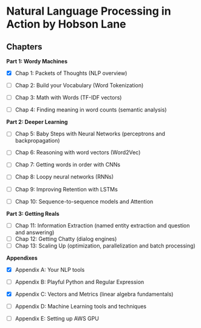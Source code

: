 # Natural Language Processing in Action by Hobson Lane


## Chapters

**Part 1: Wordy Machines**

- [X] Chap 1: Packets of Thoughts (NLP overview)
- [ ] Chap 2: Build your Vocabulary (Word Tokenization)
- [ ] Chap 3: Math with Words (TF-IDF vectors)
- [ ] Chap 4: Finding meaning in word counts (semantic analysis)


**Part 2: Deeper Learning**

- [ ] Chap 5: Baby Steps with Neural Networks (perceptrons and backpropagation)
- [ ] Chap 6: Reasoning with word vectors (Word2Vec)
- [ ] Chap 7: Getting words in order with CNNs
- [ ] Chap 8: Loopy neural networks (RNNs)
- [ ] Chap 9: Improving Retention with LSTMs
- [ ] Chap 10: Sequence-to-sequence models and Attention


**Part 3: Getting Reals**

- [ ] Chap 11: Information Extraction (named entity extraction and question and answering)
- [ ] Chap 12: Getting Chatty (dialog engines)
- [ ] Chap 13: Scaling Up (optimization, parallelization and batch processing)

**Appendixes**

- [X] Appendix A: Your NLP tools
- [ ] Appendix B: Playful Python and Regular Expression
- [X] Appendix C: Vectors and Metrics (linear algebra fundamentals)
- [ ] Appendix D: Machine Learning tools and techniques
- [ ] Appendix E: Setting up AWS GPU


